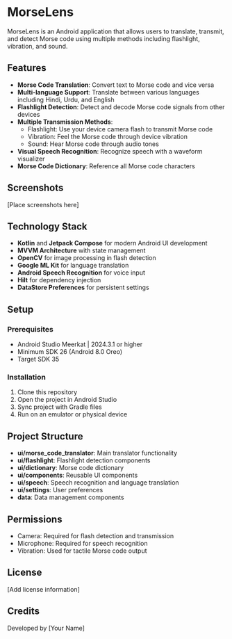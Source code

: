 # MorseLens

MorseLens is an Android application that allows users to translate, transmit, and detect Morse code using multiple methods including flashlight, vibration, and sound.

## Features

- **Morse Code Translation**: Convert text to Morse code and vice versa
- **Multi-language Support**: Translate between various languages including Hindi, Urdu, and English
- **Flashlight Detection**: Detect and decode Morse code signals from other devices
- **Multiple Transmission Methods**:
  - Flashlight: Use your device camera flash to transmit Morse code
  - Vibration: Feel the Morse code through device vibration
  - Sound: Hear Morse code through audio tones
- **Visual Speech Recognition**: Recognize speech with a waveform visualizer
- **Morse Code Dictionary**: Reference all Morse code characters

## Screenshots

[Place screenshots here]

## Technology Stack

- **Kotlin** and **Jetpack Compose** for modern Android UI development
- **MVVM Architecture** with state management
- **OpenCV** for image processing in flash detection
- **Google ML Kit** for language translation
- **Android Speech Recognition** for voice input
- **Hilt** for dependency injection
- **DataStore Preferences** for persistent settings

## Setup

### Prerequisites
- Android Studio Meerkat | 2024.3.1 or higher
- Minimum SDK 26 (Android 8.0 Oreo)
- Target SDK 35

### Installation
1. Clone this repository
2. Open the project in Android Studio
3. Sync project with Gradle files
4. Run on an emulator or physical device

## Project Structure

- **ui/morse_code_translator**: Main translator functionality
- **ui/flashlight**: Flashlight detection components
- **ui/dictionary**: Morse code dictionary
- **ui/components**: Reusable UI components
- **ui/speech**: Speech recognition and language translation
- **ui/settings**: User preferences
- **data**: Data management components

## Permissions

- Camera: Required for flash detection and transmission
- Microphone: Required for speech recognition
- Vibration: Used for tactile Morse code output

## License

[Add license information]

## Credits

Developed by [Your Name]
